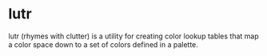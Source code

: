 lutr
====

lutr (rhymes with clutter) is a utility for creating color lookup tables that map a color space down to a set of colors defined in a palette.
